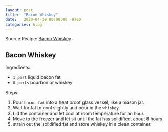 ```yaml
---
layout: post
title:  "Bacon Whiskey"
date:   2020-04-29 00:00:00 -0700
categories: blog
---
```


Source Recipe: [Bacon Whiskey](http://www.foodiemisadventures.com/2013/06/bacon-infused-bourbon.html)

Bacon Whiskey
-

Ingredients:
- `1 part` liquid bacon fat
- `8 parts` bourbon or whiskey 

Steps:
1. Pour `bacon fat` into a heat proof glass vessel, like a mason jar.
2. Wait for fat to cool slightly and pour in the `whiskey`.
3. Lid the container and let cool at room temperature for an hour.
4. Move to the freezer and let sit until the fat has solidified, about 8 hours. 
5. strain out the solidified fat and store whiskey in a clean container. 